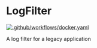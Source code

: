 # LogFilter
[![.github/workflows/docker.yaml](https://github.com/joaoss35/logFilter/actions/workflows/docker.yaml/badge.svg?branch=master)](https://github.com/joaoss35/logFilter/actions/workflows/docker.yaml)

A log filter for a legacy application

